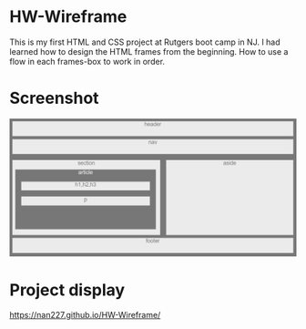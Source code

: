 # HW-Wireframe

This is my first HTML and CSS project at Rutgers boot camp in NJ. I had learned how to design the HTML frames from the beginning. How to use a flow in each frames-box to work in order. 

# Screenshot 
![](pic.png)



# Project display

https://nan227.github.io/HW-Wireframe/
